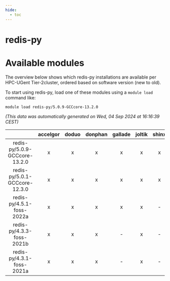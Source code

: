 ```yaml
---
hide:
  - toc
---
```


redis-py
========

# Available modules


The overview below shows which redis-py installations are available per HPC-UGent Tier-2cluster, ordered based on software version (new to old).

To start using redis-py, load one of these modules using a `module load` command like:

```shell
module load redis-py/5.0.9-GCCcore-13.2.0
```

*(This data was automatically generated on Wed, 04 Sep 2024 at 16:16:39 CEST)*  

| |accelgor|doduo|donphan|gallade|joltik|shinx|skitty|
| :---: | :---: | :---: | :---: | :---: | :---: | :---: | :---: |
|redis-py/5.0.9-GCCcore-13.2.0|x|x|x|x|x|x|x|
|redis-py/5.0.1-GCCcore-12.3.0|x|x|x|x|x|x|x|
|redis-py/4.5.1-foss-2022a|x|x|x|x|x|-|x|
|redis-py/4.3.3-foss-2021b|x|x|x|-|x|-|x|
|redis-py/4.3.1-foss-2021a|x|x|x|-|x|-|x|
